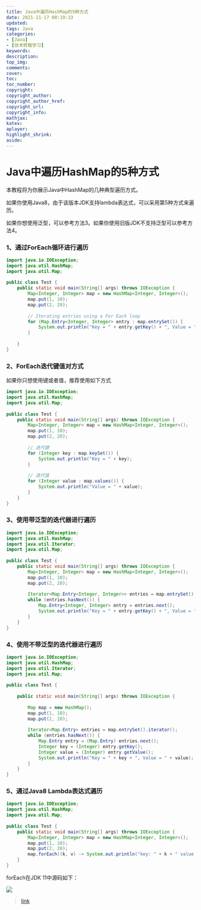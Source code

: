 ```yaml
---
title: Java中遍历HashMap的5种方式
date: 2021-11-17 00:19:33
updated:
tags: Java
categories:
- [Java]
- [技术转载学习]
keywords: 
description:
top_img:
comments:
cover:
toc:
toc_number:
copyright:
copyright_author:
copyright_author_href:
copyright_url:
copyright_info:
mathjax:
katex:
aplayer:
highlight_shrink:
aside:
---
```


# Java中遍历HashMap的5种方式

本教程将为你展示Java中HashMap的几种典型遍历方式。

如果你使用Java8，由于该版本JDK支持lambda表达式，可以采用第5种方式来遍历。

如果你想使用泛型，可以参考方法3。如果你使用旧版JDK不支持泛型可以参考方法4。

### 1、通过ForEach循环进行遍历

```java
import java.io.IOException;
import java.util.HashMap;
import java.util.Map;
 
public class Test {
	public static void main(String[] args) throws IOException {
		Map<Integer, Integer> map = new HashMap<Integer, Integer>();
		map.put(1, 10);
		map.put(2, 20);
 
		// Iterating entries using a For Each loop
		for (Map.Entry<Integer, Integer> entry : map.entrySet()) {
			System.out.println("Key = " + entry.getKey() + ", Value = " + entry.getValue());
		}
 
	}
}
```

### 2、ForEach迭代键值对方式

如果你只想使用键或者值，推荐使用如下方式

```java
import java.io.IOException;
import java.util.HashMap;
import java.util.Map;
 
public class Test {
	public static void main(String[] args) throws IOException {
		Map<Integer, Integer> map = new HashMap<Integer, Integer>();
		map.put(1, 10);
		map.put(2, 20);
 
		// 迭代键
		for (Integer key : map.keySet()) {
			System.out.println("Key = " + key);
		}
 
		// 迭代值
		for (Integer value : map.values()) {
			System.out.println("Value = " + value);
		}
	}
}
```

### 3、使用带泛型的迭代器进行遍历

```java
import java.io.IOException;
import java.util.HashMap;
import java.util.Iterator;
import java.util.Map;
 
public class Test {
	public static void main(String[] args) throws IOException {
		Map<Integer, Integer> map = new HashMap<Integer, Integer>();
		map.put(1, 10);
		map.put(2, 20);
 
		Iterator<Map.Entry<Integer, Integer>> entries = map.entrySet().iterator();
		while (entries.hasNext()) {
			Map.Entry<Integer, Integer> entry = entries.next();
			System.out.println("Key = " + entry.getKey() + ", Value = " + entry.getValue());
		}
	}
}
```

### 4、使用不带泛型的迭代器进行遍历

```java
import java.io.IOException;
import java.util.HashMap;
import java.util.Iterator;
import java.util.Map;
 
public class Test {
 
	public static void main(String[] args) throws IOException {
 
		Map map = new HashMap();
		map.put(1, 10);
		map.put(2, 20);
 
		Iterator<Map.Entry> entries = map.entrySet().iterator();
		while (entries.hasNext()) {
			Map.Entry entry = (Map.Entry) entries.next();
			Integer key = (Integer) entry.getKey();
			Integer value = (Integer) entry.getValue();
			System.out.println("Key = " + key + ", Value = " + value);
		}
	}
}
```

### 5、通过Java8 Lambda表达式遍历

```java
import java.io.IOException;
import java.util.HashMap;
import java.util.Map;
 
public class Test {
	public static void main(String[] args) throws IOException {
		Map<Integer, Integer> map = new HashMap<Integer, Integer>();
		map.put(1, 10);
		map.put(2, 20);
		map.forEach((k, v) -> System.out.println("key: " + k + " value:" + v));
	}
}
```

forEach在JDK 11中源码如下：

![](https://cdn.jsdelivr.net/gh/mbfjllybl/pictures-bed/202111170037739.png)



> [link](https://blog.csdn.net/w605283073/article/details/80708943)

















